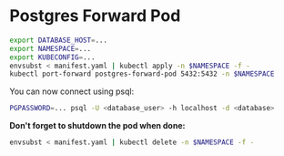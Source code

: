 # Postgres Forward Pod

```bash
export DATABASE_HOST=...
export NAMESPACE=...
export KUBECONFIG=...
envsubst < manifest.yaml | kubectl apply -n $NAMESPACE -f -
kubectl port-forward postgres-forward-pod 5432:5432 -n $NAMESPACE
```

You can now connect using psql:

```bash
PGPASSWORD=... psql -U <database_user> -h localhost -d <database>
```

**Don't forget to shutdown the pod when done:**

```bash
envsubst < manifest.yaml | kubectl delete -n $NAMESPACE -f -
```
